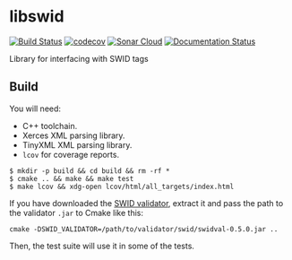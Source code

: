# libswid

[![Build Status](https://travis-ci.org/OpenSCAP/libswid.svg?branch=master)](https://travis-ci.org/OpenSCAP/libswid)
[![codecov](https://codecov.io/gh/OpenSCAP/libswid/branch/master/graph/badge.svg)](https://codecov.io/gh/OpenSCAP/libswid)
[![Sonar Cloud](https://sonarcloud.io/api/project_badges/measure?project=openscap-libswid&metric=alert_status)](https://sonarcloud.io/dashboard?id=openscap-libswid)
[![Documentation Status](https://readthedocs.org/projects/libswid/badge/?version=latest)](http://libswid.readthedocs.io/en/latest/?badge=latest)

Library for interfacing with SWID tags

## Build

You will need:
* C++ toolchain.
* Xerces XML parsing library.
* TinyXML XML parsing library.
* `lcov` for coverage reports.

```
$ mkdir -p build && cd build && rm -rf *
$ cmake .. && make && make test
$ make lcov && xdg-open lcov/html/all_targets/index.html
```

If you have downloaded the [SWID validator](https://csrc.nist.gov/Projects/Software-Identification-SWID/resources), extract it and pass the path to the validator `.jar` to Cmake like this:

```
cmake -DSWID_VALIDATOR=/path/to/validator/swid/swidval-0.5.0.jar ..
```

Then, the test suite will use it in some of the tests.
